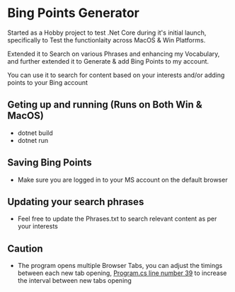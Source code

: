 # Bing Points Generator

Started as a Hobby project to test .Net Core during it's initial launch, specifically to Test the functionlaity across MacOS & Win Platforms.

Extended it to Search on various Phrases and enhancing my Vocabulary, and further extended it to Generate & add Bing Points to my account.

You can use it to search for content based on your interests and/or adding points to your Bing account


## Geting up and running (Runs on Both Win & MacOS)
- dotnet build
- dotnet run

## Saving Bing Points
- Make sure you are logged in to your MS account on the default browser

## Updating your search phrases
- Feel free to update the Phrases.txt to search relevant content as per your interests

## Caution 
- The program opens multiple Browser Tabs, you can adjust the timings between each new tab opening, [Program.cs line number 39](https://github.com/AbhiX28/Bing_Points_Generator/blob/master/Program.cs#L39) to increase the interval between new tabs opening
